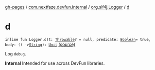 [gh-pages](../../index.md) / [com.nextfaze.devfun.internal](../index.md) / [org.slf4j.Logger](index.md) / [d](.)

# d

`inline fun Logger.d(t: `[`Throwable`](https://kotlinlang.org/api/latest/jvm/stdlib/kotlin/-throwable/index.html)`? = null, predicate: `[`Boolean`](https://kotlinlang.org/api/latest/jvm/stdlib/kotlin/-boolean/index.html)` = true, body: () -> `[`String`](https://kotlinlang.org/api/latest/jvm/stdlib/kotlin/-string/index.html)`): `[`Unit`](https://kotlinlang.org/api/latest/jvm/stdlib/kotlin/-unit/index.html) [(source)](https://github.com/NextFaze/dev-fun/tree/master/devfun-annotations/src/main/java/com/nextfaze/devfun/internal/Logging.kt#L52)

Log `debug`.

**Internal**
Intended for use across DevFun libraries.

